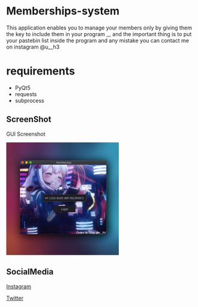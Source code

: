# Memberships-system
This application enables you to manage your members only by giving them the key to include them in your program ,,, and the important thing is to put your pastebin list inside the program and any mistake you can contact me on instagram @u__h3


# requirements
* PyQt5
* requests
* subprocess


## ScreenShot
GUI Screenshot

<img src="https://github.com/Dizzy5/Memberships-System/blob/master/avatar.jpg" width="300">


## SocialMedia
[Instagram](https://www.instagram.com/xlrcn/)

[Twitter](https://twitter.com/Dizzy22)  

